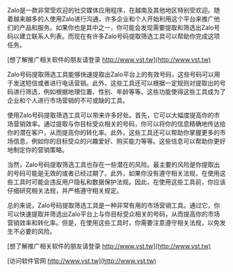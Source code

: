 Zalo是一款非常受欢迎的社交媒体应用程序，在越南及其他地区特别受欢迎。随着越来越多的人使用Zalo进行沟通，许多企业和个人开始利用这个平台来推广他们的产品和服务。如果你也是其中之一，你可能会发现需要提取和筛选出Zalo号码以建立联系人列表。而现在有许多Zalo号码提取筛选工具可以帮助你完成这项任务。

[想了解推广相关软件的朋友请登录 http://www.vst.tw](http://www.vst.tw)

Zalo号码提取筛选工具能够快速提取出Zalo平台上的有效号码，这些号码可以用于发送短信或者进行电话营销。此外，这些工具还可以根据一定规则对提取出的号码进行筛选，例如根据地理位置、性别、年龄等等。这些功能使得这些工具成为了企业和个人进行市场营销的不可或缺的工具。

使用Zalo号码提取筛选工具可以带来许多好处。首先，它可以大幅度提高你的市场营销效率。通过提取与你目标受众相关的号码，你可以将你的信息精确地传达给你的潜在客户，从而提高你的转化率。此外，这些工具还可以帮助你掌握更多的市场信息，例如你的目标受众的兴趣爱好、购买能力等等。这些信息可以帮助你更好地制定你的营销策略。

当然，Zalo号码提取筛选工具也存在一些潜在的风险。最主要的风险是你提取出的号码可能是无效的或者已经过期了。此外，如果你没有遵守相关法规，在使用这些工具时可能会违反用户隐私和数据保护法规。因此，在使用这些工具前，你应该仔细研究相关法规，并严格遵守相关规定。

总的来说，Zalo号码提取筛选工具是一种非常有用的市场营销工具。通过它，你可以快速提取并筛选出Zalo平台上与你目标受众相关的号码，从而提高你的市场营销效率和转化率。但是，在使用这些工具时，你需要注意遵守相关法规，以免发生不必要的风险。

[想了解推广相关软件的朋友请登录 http://www.vst.tw](http://www.vst.tw)


[访问软件官网 http://www.vst.tw](http://www.vst.tw)
